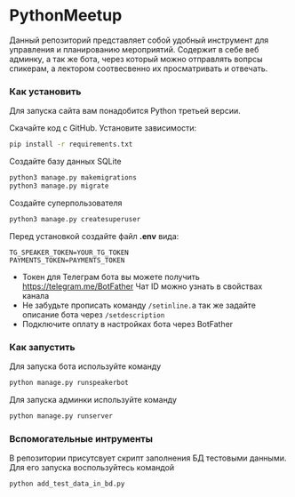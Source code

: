 # PythonMeetup
Данный репозиторий представляет собой удобный инструмент для управления и планированию мероприятий.
Содержит в себе веб админку, а так же бота, через который можно отправлять вопрсы спикерам, а лектором соотвесвенно их просматривать и отвечать.

### Как установить
Для запуска сайта вам понадобится Python третьей версии.

Скачайте код с GitHub. Установите зависимости:

```sh
pip install -r requirements.txt
```

Создайте базу данных SQLite

```sh
python3 manage.py makemigrations
python3 manage.py migrate
```
Создайте суперпользователя
```sh
python3 manage.py createsuperuser
```

Перед установкой создайте файл **.env** вида:
```properties
TG_SPEAKER_TOKEN=YOUR_TG_TOKEN
PAYMENTS_TOKEN=PAYMENTS_TOKEN
```
- Токен для Телеграм бота вы можете получить https://telegram.me/BotFather Чат ID можно узнать в свойствах канала
- Не забудьте прописать команду `/setinline.`а так же задайте описание бота через `/setdescription`
- Подключите оплату в настройках бота через BotFather

### Как запустить
Для запуска бота используйте команду
```sh
python manage.py runspeakerbot
```

Для запуска админки используйте команду
```sh
python manage.py runserver
```

### Вспомогательные интрументы
В репозитории присутсвует скрипт заполнения БД тестовыми данными. Для его запуска воспользуйтесь командой
```sh
python add_test_data_in_bd.py
```

